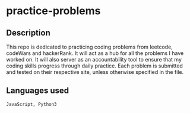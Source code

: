 # practice-problems

## Description
This repo is dedicated to practicing coding problems from leetcode, codeWars and hackerRank. It will act as a hub for all the problems I have worked on. It will also server as an accountability tool to ensure that my coding skills progress through daily practice. Each problem is submitted and tested on their respective site, unless otherwise specified in the file.

## Languages used
    JavaScript, Python3